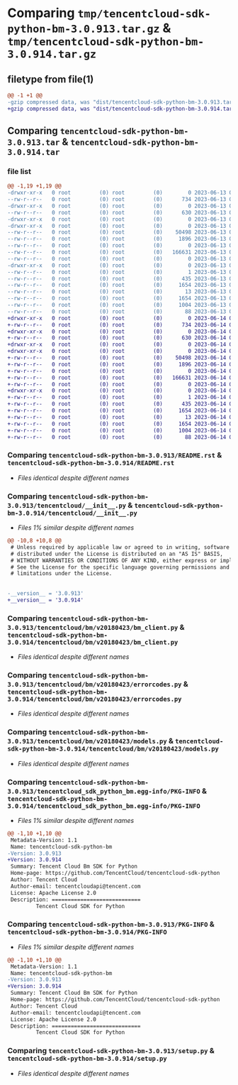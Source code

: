 # Comparing `tmp/tencentcloud-sdk-python-bm-3.0.913.tar.gz` & `tmp/tencentcloud-sdk-python-bm-3.0.914.tar.gz`

## filetype from file(1)

```diff
@@ -1 +1 @@
-gzip compressed data, was "dist/tencentcloud-sdk-python-bm-3.0.913.tar", last modified: Tue Jun 13 02:04:47 2023, max compression
+gzip compressed data, was "dist/tencentcloud-sdk-python-bm-3.0.914.tar", last modified: Wed Jun 14 00:19:25 2023, max compression
```

## Comparing `tencentcloud-sdk-python-bm-3.0.913.tar` & `tencentcloud-sdk-python-bm-3.0.914.tar`

### file list

```diff
@@ -1,19 +1,19 @@
-drwxr-xr-x   0 root         (0) root         (0)        0 2023-06-13 02:04:47.000000 tencentcloud-sdk-python-bm-3.0.913/
--rw-r--r--   0 root         (0) root         (0)      734 2023-06-13 02:04:47.000000 tencentcloud-sdk-python-bm-3.0.913/README.rst
-drwxr-xr-x   0 root         (0) root         (0)        0 2023-06-13 02:04:47.000000 tencentcloud-sdk-python-bm-3.0.913/tencentcloud/
--rw-r--r--   0 root         (0) root         (0)      630 2023-06-13 02:04:47.000000 tencentcloud-sdk-python-bm-3.0.913/tencentcloud/__init__.py
-drwxr-xr-x   0 root         (0) root         (0)        0 2023-06-13 02:04:47.000000 tencentcloud-sdk-python-bm-3.0.913/tencentcloud/bm/
-drwxr-xr-x   0 root         (0) root         (0)        0 2023-06-13 02:04:47.000000 tencentcloud-sdk-python-bm-3.0.913/tencentcloud/bm/v20180423/
--rw-r--r--   0 root         (0) root         (0)    50498 2023-06-13 02:04:47.000000 tencentcloud-sdk-python-bm-3.0.913/tencentcloud/bm/v20180423/bm_client.py
--rw-r--r--   0 root         (0) root         (0)     1896 2023-06-13 02:04:47.000000 tencentcloud-sdk-python-bm-3.0.913/tencentcloud/bm/v20180423/errorcodes.py
--rw-r--r--   0 root         (0) root         (0)        0 2023-06-13 02:04:47.000000 tencentcloud-sdk-python-bm-3.0.913/tencentcloud/bm/v20180423/__init__.py
--rw-r--r--   0 root         (0) root         (0)   166631 2023-06-13 02:04:47.000000 tencentcloud-sdk-python-bm-3.0.913/tencentcloud/bm/v20180423/models.py
--rw-r--r--   0 root         (0) root         (0)        0 2023-06-13 02:04:47.000000 tencentcloud-sdk-python-bm-3.0.913/tencentcloud/bm/__init__.py
-drwxr-xr-x   0 root         (0) root         (0)        0 2023-06-13 02:04:47.000000 tencentcloud-sdk-python-bm-3.0.913/tencentcloud_sdk_python_bm.egg-info/
--rw-r--r--   0 root         (0) root         (0)        1 2023-06-13 02:04:47.000000 tencentcloud-sdk-python-bm-3.0.913/tencentcloud_sdk_python_bm.egg-info/dependency_links.txt
--rw-r--r--   0 root         (0) root         (0)      435 2023-06-13 02:04:47.000000 tencentcloud-sdk-python-bm-3.0.913/tencentcloud_sdk_python_bm.egg-info/SOURCES.txt
--rw-r--r--   0 root         (0) root         (0)     1654 2023-06-13 02:04:47.000000 tencentcloud-sdk-python-bm-3.0.913/tencentcloud_sdk_python_bm.egg-info/PKG-INFO
--rw-r--r--   0 root         (0) root         (0)       13 2023-06-13 02:04:47.000000 tencentcloud-sdk-python-bm-3.0.913/tencentcloud_sdk_python_bm.egg-info/top_level.txt
--rw-r--r--   0 root         (0) root         (0)     1654 2023-06-13 02:04:47.000000 tencentcloud-sdk-python-bm-3.0.913/PKG-INFO
--rw-r--r--   0 root         (0) root         (0)     1004 2023-06-13 02:04:47.000000 tencentcloud-sdk-python-bm-3.0.913/setup.py
--rw-r--r--   0 root         (0) root         (0)       88 2023-06-13 02:04:47.000000 tencentcloud-sdk-python-bm-3.0.913/setup.cfg
+drwxr-xr-x   0 root         (0) root         (0)        0 2023-06-14 00:19:25.000000 tencentcloud-sdk-python-bm-3.0.914/
+-rw-r--r--   0 root         (0) root         (0)      734 2023-06-14 00:19:24.000000 tencentcloud-sdk-python-bm-3.0.914/README.rst
+drwxr-xr-x   0 root         (0) root         (0)        0 2023-06-14 00:19:25.000000 tencentcloud-sdk-python-bm-3.0.914/tencentcloud/
+-rw-r--r--   0 root         (0) root         (0)      630 2023-06-14 00:19:24.000000 tencentcloud-sdk-python-bm-3.0.914/tencentcloud/__init__.py
+drwxr-xr-x   0 root         (0) root         (0)        0 2023-06-14 00:19:25.000000 tencentcloud-sdk-python-bm-3.0.914/tencentcloud/bm/
+drwxr-xr-x   0 root         (0) root         (0)        0 2023-06-14 00:19:25.000000 tencentcloud-sdk-python-bm-3.0.914/tencentcloud/bm/v20180423/
+-rw-r--r--   0 root         (0) root         (0)    50498 2023-06-14 00:19:24.000000 tencentcloud-sdk-python-bm-3.0.914/tencentcloud/bm/v20180423/bm_client.py
+-rw-r--r--   0 root         (0) root         (0)     1896 2023-06-14 00:19:24.000000 tencentcloud-sdk-python-bm-3.0.914/tencentcloud/bm/v20180423/errorcodes.py
+-rw-r--r--   0 root         (0) root         (0)        0 2023-06-14 00:19:24.000000 tencentcloud-sdk-python-bm-3.0.914/tencentcloud/bm/v20180423/__init__.py
+-rw-r--r--   0 root         (0) root         (0)   166631 2023-06-14 00:19:24.000000 tencentcloud-sdk-python-bm-3.0.914/tencentcloud/bm/v20180423/models.py
+-rw-r--r--   0 root         (0) root         (0)        0 2023-06-14 00:19:24.000000 tencentcloud-sdk-python-bm-3.0.914/tencentcloud/bm/__init__.py
+drwxr-xr-x   0 root         (0) root         (0)        0 2023-06-14 00:19:25.000000 tencentcloud-sdk-python-bm-3.0.914/tencentcloud_sdk_python_bm.egg-info/
+-rw-r--r--   0 root         (0) root         (0)        1 2023-06-14 00:19:25.000000 tencentcloud-sdk-python-bm-3.0.914/tencentcloud_sdk_python_bm.egg-info/dependency_links.txt
+-rw-r--r--   0 root         (0) root         (0)      435 2023-06-14 00:19:25.000000 tencentcloud-sdk-python-bm-3.0.914/tencentcloud_sdk_python_bm.egg-info/SOURCES.txt
+-rw-r--r--   0 root         (0) root         (0)     1654 2023-06-14 00:19:25.000000 tencentcloud-sdk-python-bm-3.0.914/tencentcloud_sdk_python_bm.egg-info/PKG-INFO
+-rw-r--r--   0 root         (0) root         (0)       13 2023-06-14 00:19:25.000000 tencentcloud-sdk-python-bm-3.0.914/tencentcloud_sdk_python_bm.egg-info/top_level.txt
+-rw-r--r--   0 root         (0) root         (0)     1654 2023-06-14 00:19:25.000000 tencentcloud-sdk-python-bm-3.0.914/PKG-INFO
+-rw-r--r--   0 root         (0) root         (0)     1004 2023-06-14 00:19:24.000000 tencentcloud-sdk-python-bm-3.0.914/setup.py
+-rw-r--r--   0 root         (0) root         (0)       88 2023-06-14 00:19:25.000000 tencentcloud-sdk-python-bm-3.0.914/setup.cfg
```

### Comparing `tencentcloud-sdk-python-bm-3.0.913/README.rst` & `tencentcloud-sdk-python-bm-3.0.914/README.rst`

 * *Files identical despite different names*

### Comparing `tencentcloud-sdk-python-bm-3.0.913/tencentcloud/__init__.py` & `tencentcloud-sdk-python-bm-3.0.914/tencentcloud/__init__.py`

 * *Files 1% similar despite different names*

```diff
@@ -10,8 +10,8 @@
 # Unless required by applicable law or agreed to in writing, software
 # distributed under the License is distributed on an "AS IS" BASIS,
 # WITHOUT WARRANTIES OR CONDITIONS OF ANY KIND, either express or implied.
 # See the License for the specific language governing permissions and
 # limitations under the License.
 
 
-__version__ = '3.0.913'
+__version__ = '3.0.914'
```

### Comparing `tencentcloud-sdk-python-bm-3.0.913/tencentcloud/bm/v20180423/bm_client.py` & `tencentcloud-sdk-python-bm-3.0.914/tencentcloud/bm/v20180423/bm_client.py`

 * *Files identical despite different names*

### Comparing `tencentcloud-sdk-python-bm-3.0.913/tencentcloud/bm/v20180423/errorcodes.py` & `tencentcloud-sdk-python-bm-3.0.914/tencentcloud/bm/v20180423/errorcodes.py`

 * *Files identical despite different names*

### Comparing `tencentcloud-sdk-python-bm-3.0.913/tencentcloud/bm/v20180423/models.py` & `tencentcloud-sdk-python-bm-3.0.914/tencentcloud/bm/v20180423/models.py`

 * *Files identical despite different names*

### Comparing `tencentcloud-sdk-python-bm-3.0.913/tencentcloud_sdk_python_bm.egg-info/PKG-INFO` & `tencentcloud-sdk-python-bm-3.0.914/tencentcloud_sdk_python_bm.egg-info/PKG-INFO`

 * *Files 1% similar despite different names*

```diff
@@ -1,10 +1,10 @@
 Metadata-Version: 1.1
 Name: tencentcloud-sdk-python-bm
-Version: 3.0.913
+Version: 3.0.914
 Summary: Tencent Cloud Bm SDK for Python
 Home-page: https://github.com/TencentCloud/tencentcloud-sdk-python
 Author: Tencent Cloud
 Author-email: tencentcloudapi@tencent.com
 License: Apache License 2.0
 Description: ============================
         Tencent Cloud SDK for Python
```

### Comparing `tencentcloud-sdk-python-bm-3.0.913/PKG-INFO` & `tencentcloud-sdk-python-bm-3.0.914/PKG-INFO`

 * *Files 1% similar despite different names*

```diff
@@ -1,10 +1,10 @@
 Metadata-Version: 1.1
 Name: tencentcloud-sdk-python-bm
-Version: 3.0.913
+Version: 3.0.914
 Summary: Tencent Cloud Bm SDK for Python
 Home-page: https://github.com/TencentCloud/tencentcloud-sdk-python
 Author: Tencent Cloud
 Author-email: tencentcloudapi@tencent.com
 License: Apache License 2.0
 Description: ============================
         Tencent Cloud SDK for Python
```

### Comparing `tencentcloud-sdk-python-bm-3.0.913/setup.py` & `tencentcloud-sdk-python-bm-3.0.914/setup.py`

 * *Files identical despite different names*

